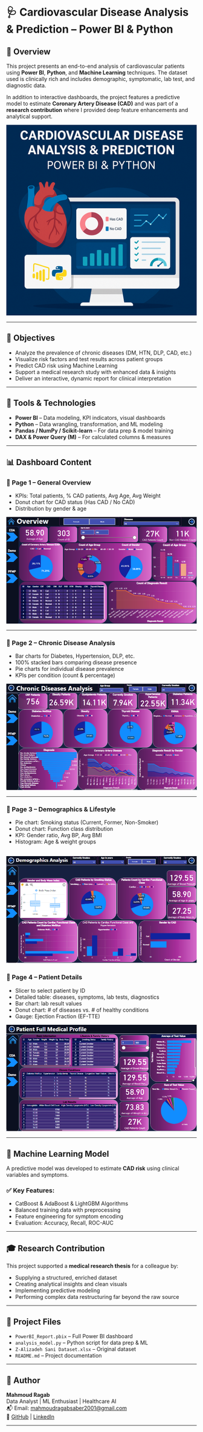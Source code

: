 # 🩺 Cardiovascular Disease Analysis & Prediction – Power BI & Python

## 📘 Overview

This project presents an end-to-end analysis of cardiovascular patients using **Power BI**, **Python**, and **Machine Learning** techniques. The dataset used is clinically rich and includes demographic, symptomatic, lab test, and diagnostic data.

In addition to interactive dashboards, the project features a predictive model to estimate **Coronary Artery Disease (CAD)** and was part of a **research contribution** where I provided deep feature enhancements and analytical support.

![](https://github.com/MahmoudRaga/Cardiovascular_Disease_Analysis-Prediction_Power_BI_Python./blob/main/Cardiovascular%20Disease%20Analysis%20with%20Power%20BI.png)

---

## 🎯 Objectives

- Analyze the prevalence of chronic diseases (DM, HTN, DLP, CAD, etc.)
- Visualize risk factors and test results across patient groups
- Predict CAD risk using Machine Learning
- Support a medical research study with enhanced data & insights
- Deliver an interactive, dynamic report for clinical interpretation

---

## 🧰 Tools & Technologies

- **Power BI** – Data modeling, KPI indicators, visual dashboards
- **Python** – Data wrangling, transformation, and ML modeling
- **Pandas / NumPy / Scikit-learn** – For data prep & model training
- **DAX & Power Query (M)** – For calculated columns & measures

---

## 📊 Dashboard Content

### 📄 Page 1 – General Overview
- KPIs: Total patients, % CAD patients, Avg Age, Avg Weight
- Donut chart for CAD status (Has CAD / No CAD)
- Distribution by gender & age

![](https://github.com/MahmoudRaga/Cardiovascular_Disease_Analysis-Prediction_Power_BI_Python./blob/main/1.png)

---
### 📄 Page 2 – Chronic Disease Analysis
- Bar charts for Diabetes, Hypertension, DLP, etc.
- 100% stacked bars comparing disease presence
- Pie charts for individual disease prevalence
- KPIs per condition (count & percentage)

![](https://github.com/MahmoudRaga/Cardiovascular_Disease_Analysis-Prediction_Power_BI_Python./blob/main/2.png)

---
### 📄 Page 3 – Demographics & Lifestyle
- Pie chart: Smoking status (Current, Former, Non-Smoker)
- Donut chart: Function class distribution
- KPI: Gender ratio, Avg BP, Avg BMI
- Histogram: Age & weight groups

![](https://github.com/MahmoudRaga/Cardiovascular_Disease_Analysis-Prediction_Power_BI_Python./blob/main/3.png)
---
### 📄 Page 4 – Patient Details
- Slicer to select patient by ID
- Detailed table: diseases, symptoms, lab tests, diagnostics
- Bar chart: lab result values
- Donut chart: # of diseases vs. # of healthy conditions
- Gauge: Ejection Fraction (EF-TTE)

![](https://github.com/MahmoudRaga/Cardiovascular_Disease_Analysis-Prediction_Power_BI_Python./blob/main/4.png)

---

## 🤖 Machine Learning Model

A predictive model was developed to estimate **CAD risk** using clinical variables and symptoms.

### ✅ Key Features:
- CatBoost & AdaBoost & LightGBM Algorithms
- Balanced training data with preprocessing
- Feature engineering for symptom encoding
- Evaluation: Accuracy, Recall, ROC-AUC

---

## 🎓 Research Contribution

This project supported a **medical research thesis** for a colleague by:
- Supplying a structured, enriched dataset
- Creating analytical insights and clean visuals
- Implementing predictive modeling
- Performing complex data restructuring far beyond the raw source

---

## 📂 Project Files

- `PowerBI_Report.pbix` – Full Power BI dashboard
- `analysis_model.py` – Python script for data prep & ML
- `Z-Alizadeh Sani Dataset.xlsx` – Original dataset
- `README.md` – Project documentation

---

## 🙋 Author

**Mahmoud Ragab**  
Data Analyst | ML Enthusiast | Healthcare AI  
📬 Email: mahmoudragabsaber2001@gmail.com  
🔗 [GitHub](https://github.com/MahmoudRaga) | [LinkedIn](https://www.linkedin.com/in/mahmoud-ragab-0842511b7/)

---
